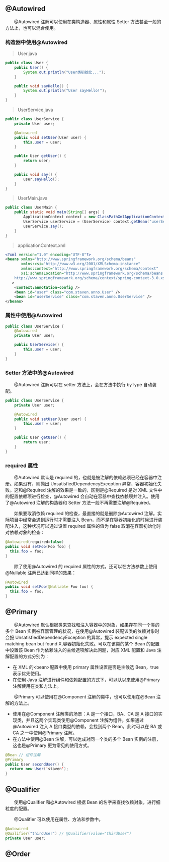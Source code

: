 ## @Autowired

&emsp;&emsp;@Autowired 注解可以使用在类构造器、属性和属性 Setter 方法甚至一般的方法上，也可以混合使用。

### 构造器中使用@Autowired

> User.java

```java
public class User {
    public User() {
        System.out.println("User类初始化...");
    }

    public void sayHello() {
        System.out.println("User sayHello!");
    }
}
```

> UserService.java

```java
public class UserService {
    private User user;

    @Autowired
    public void setUser(User user) {
        this.user = user;
    }

    public User getUser() {
        return user;
    }

    public void say() {
        user.sayHello();
    }
}
```

> UserMain.java

```java
public class UserMain {
    public static void main(String[] args) {
        ApplicationContext context = new ClassPathXmlApplicationContext("applicationContext.xml");
        UserService userService = (UserService) context.getBean("userService");
        userService.say();
    }
}
```

> applicationContext.xml

```xml
<?xml version="1.0" encoding="UTF-8"?>
<beans xmlns="http://www.springframework.org/schema/beans"
       xmlns:xsi="http://www.w3.org/2001/XMLSchema-instance"
       xmlns:context="http://www.springframework.org/schema/context"
       xsi:schemaLocation="http://www.springframework.org/schema/beans http://www.springframework.org/schema/beans/spring-beans.xsd  http://www.springframework.org/schema/context
    http://www.springframework.org/schema/context/spring-context-3.0.xsd"
   >
    <context:annotation-config />
    <bean id="user" class="com.staven.anno.User" />
    <bean id="userService" class="com.staven.anno.UserService" />
</beans>


```

### 属性中使用@Autowired

```java
public class UserService {
    @Autowired
    private User user;

    public UserService() {
        this.user = user;
    }
}
```

### Setter 方法中的@Autowired

&emsp;&emsp;@Autowired 注解可以在 setter 方法上，会在方法中执行 byType 自动装配。

```java
public class UserService {
    private User user;

    @Autowired
    public void setUser(User user) {
        this.user = user;
    }

    public User getUser() {
        return user;
    }
}
```

### required 属性

&emsp;&emsp;@Autowired 默认是 required 的，也就是被注解的依赖必须已经在容器中注册。如果没有，则抛出 UnsatisfiedDependencyException 异常，容器初始化失败。这和@Required 注解的效果是一致的，区别是@Required 是对 XML 文件中的配置依赖项进行检查，@Autowired 会自动在容器中查找依赖项并注入。使用了@Autowired 注解的构造器和 Setter 方法一般不再需要注解@Required。

&emsp;&emsp;如果要取消依赖 required 的检查，最直接的就是删除@Autowired 注解。实际项目中经常会遇到运行时才需要注入 Bean，而不是在容器初始化的时候进行装配注入，这种状况可以通过设置 required 属性的值为 false 取消在容器初始化时对依赖对象的检查：

```java
@Autowired(required=false)
public void setFoo(Foo foo) {
  this.foo = foo;
}
```

&emsp;&emsp;除了使用@Autowired 的 required 属性的方式，还可以在方法参数上使用@Nullable 注解已达到同样的效果：

```java
@Autowired
public void setFoo(@Nullable Foo foo) {
  this.foo = foo;
}
```

## @Primary

&emsp;&emsp;@Autowired 默认根据类来查找和注入容器中的对象，如果存在同一个类的多个 Bean 实例被容器管理的状况，在使用@Autowired 装配该类的依赖对象时会报 UnsatisfiedDependencyException 的异常，提示 expected single matching bean but found X,容器初始化失败。可以在该类的某个 Bean 的配置中设置该 Bean 作为依赖注入的主候选项解决此问题，对应 XML 配置和 Java 注解配置的方式分别为：

- 在 XML 的<bean\>配置中使用 primary 属性设置是否是主候选 Bean，true 表示优先使用。
- 在使用 Java 注解进行组件和依赖配置的方式下，可以队以来使用@Primary 注解使用在类和方法上。

&emsp;&emsp;@Primary 可以使用在@Component 注解的类中，也可以使用在@Bean 注解的方法上。

- 使用在@Component 注解类的场景：A 是一个接口，BA、CA 是 A 接口的实现类，并且这两个实现类使用@Component 注解为组件。如果通过@Autowired 注入 A 接口类型的依赖，会找到两个 Bean，此时可以在 BA 或 CA 之一中使用@Primary 注解。
- 在方法中使用@Bean 注解，可以达成对同一个类的多个 Bean 实例的注册，这也是@Primary 更为常见的使用方式。

```java
@Bean // 组件注解
@Primary
public User secondUser() {
  return new User('staven');
}
```

## @Qualifier

&emsp;&emsp;使用@Qualifier 和@Autowired 根据 Bean 的名字来查找依赖对象，进行细粒度的配置。

&emsp;&emsp;@Qualifier 可以使用在属性、方法和参数中。

```java
@Autowired
@Qualifier("thirdUser") // @Qualifier(value="thirdUser")
private User user;
```

## @Order
